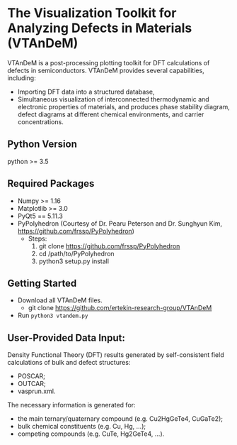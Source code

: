 The Visualization Toolkit for Analyzing Defects in Materials (VTAnDeM)
======================================================================

VTAnDeM is a post-processing plotting toolkit for DFT calculations of defects in semiconductors.
VTAnDeM provides several capabilities, including:
- Importing DFT data into a structured database,
- Simultaneous visualization of interconnected thermodynamic and electronic properties of materials,
and produces phase stability diagram, defect diagrams at different chemical environments, and carrier concentrations. 


Python Version
--------------
python >= 3.5


Required Packages
-----------------
- Numpy >= 1.16
- Matplotlib >= 3.0
- PyQt5 == 5.11.3
- PyPolyhedron (Courtesy of Dr. Pearu Peterson and Dr. Sunghyun Kim, https://github.com/frssp/PyPolyhedron)
	- Steps:
		1. git clone https://github.com/frssp/PyPolyhedron
		2. cd /path/to/PyPolyhedron
		3. python3 setup.py install


Getting Started
---------------
- Download all VTAnDeM files.
	- git clone https://github.com/ertekin-research-group/VTAnDeM
- Run `python3 vtandem.py`


User-Provided Data Input:
-------------------------
Density Functional Theory (DFT) results generated by self-consistent field calculations of bulk and defect structures:
- POSCAR;
- OUTCAR;
- vasprun.xml.

The necessary information is generated for:
- the main ternary/quaternary compound (e.g. Cu2HgGeTe4, CuGaTe2);
- bulk chemical constituents (e.g. Cu, Hg, ...);
- competing compounds (e.g. CuTe, Hg2GeTe4, ...).

